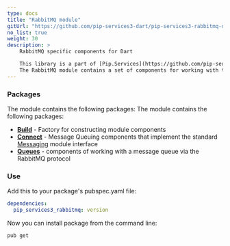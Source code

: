 ```yaml
---
type: docs
title: "RabbitMQ module"
gitUrl: "https://github.com/pip-services3-dart/pip-services3-rabbitmq-dart"
no_list: true
weight: 30
description: > 
    RabbitMQ specific components for Dart  

    This library is a part of [Pip.Services](https://github.com/pip-services/pip-services) project.
    The RabbitMQ module contains a set of components for working with the message queue in RabbitMQ through the AMQP protocol.
---
```


### Packages

The module contains the following packages:
The module contains the following packages:
- [**Build**](build) - Factory for constructing module components
- [**Connect**](connect) - Message Queuing components that implement the standard [Messaging](https://github.com/pip-services3-dotnet/pip-services3-messaging-dotnet) module interface
- [**Queues**](queues) - components of working with a message queue via the RabbitMQ protocol


### Use

Add this to your package's pubspec.yaml file:
```yaml
dependencies:
  pip_services3_rabbitmq: version
```

Now you can install package from the command line:
```bash
pub get
```
